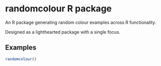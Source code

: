 # randomcolour R package
An R package generating random colour examples across R functionality.

Designed as a lighthearted package with a single focus.

## Examples
```r
randomcolour()
```
